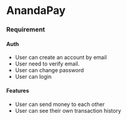 # AnandaPay
### Requirement
#### Auth
- User can create an account by email
- User need to verify email.
- User can change password
- User can login
#### Features
- User can send money to each other
- User can see their own transaction history
